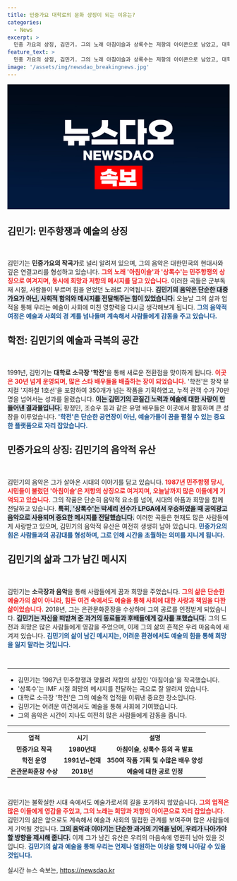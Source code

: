 ```yaml
---
title: 민중가요 대학로의 문화 상징이 되는 이유는?
categories:
  - News
excerpt: >
  민중 가요의 상징, 김민기. 그의 노래 아침이슬과 상록수는 저항의 아이콘으로 남았고, 대학로 소극장 학전은 배우 황정민·조승우를 배출한 문화의 성지가 되었다. 그의 숭고한 여정이 궁금하다면 클릭하세요!
feature_text: >
  민중 가요의 상징, 김민기. 그의 노래 아침이슬과 상록수는 저항의 아이콘으로 남았고, 대학로 소극장 학전은 배우 황정민·조승우를 배출한 문화의 성지가 되었다. 그의 숭고한 여정이 궁금하다면 클릭하세요!
image: '/assets/img/newsdao_breakingnews.jpg'
---
```


<p><img src="/assets/img/newsdao_breakingnews.jpg" alt="ranknews 속보" /></p>

<h2 data-ke-size="size26">김민기: 민주항쟁과 예술의 상징</h2>

<p data-ke-size="size16">&nbsp;</p>

<p>김민기는 <strong>민중가요의 작곡가</strong>로 널리 알려져 있으며, 그의 음악은 대한민국의 현대사와 깊은 연결고리를 형성하고 있습니다. <b><span style="color: #ee2323;">그의 노래 '아침이슬'과 '상록수'는 민주항쟁의 상징으로 여겨지며, 동시에 희망과 저항의 메시지를 담고 있습니다.</span></b> 이러한 곡들은 군부독재 시절, 사람들이 부르며 힘을 얻었던 노래로 기억됩니다. <b><span style="background-color: #21538527;">김민기의 음악은 단순한 대중가요가 아닌, 사회적 함의와 메시지를 전달해주는 힘이 있었습니다.</span></b> 오늘날 그의 삶과 업적을 통해 우리는 예술이 사회에 미친 영향력을 다시금 생각해보게 됩니다. <b><span style="color: #1a5490;">그의 음악적 여정은 예술과 사회의 경 계를 넘나들며 계속해서 사람들에게 감동을 주고 있습니다.</span></b></p>

<h2 data-ke-size="size26">학전: 김민기의 예술과 극복의 공간</h2>

<p data-ke-size="size16">&nbsp;</p>

<p>1991년, 김민기는 <strong>대학로 소극장 '학전'</strong>을 통해 새로운 전환점을 맞이하게 됩니다. <b><span style="color: #ee2323;">이곳은 30년 넘게 운영되며, 많은 스타 배우들을 배출하는 장이 되었습니다.</span></b> '학전'은 창작 뮤지컬 '지하철 1호선'을 포함하여 350개가 넘는 작품을 기획하였고, 누적 관객 수가 70만 명을 넘어서는 성과를 올렸습니다. <b><span style="background-color: #21538527;">이는 김민기의 끈질긴 노력과 예술에 대한 사랑이 만들어낸 결과물입니다.</span></b> 황정민, 조승우 등과 같은 유명 배우들은 이곳에서 활동하며 큰 성장을 이루었습니다. <b><span style="color: #1a5490;">'학전'은 단순한 공연장이 아닌, 예술가들이 꿈을 펼칠 수 있는 중요한 플랫폼으로 자리 잡았습니다.</span></b></p>

<h2 data-ke-size="size26">민중가요의 상징: 김민기의 음악적 유산</h2>

<p data-ke-size="size16">&nbsp;</p>

<p>김민기의 음악은 그가 살아온 시대의 이야기를 담고 있습니다. <b><span style="color: #ee2323;">1987년 민주항쟁 당시, 시민들이 불렀던 '아침이슬'은 저항의 상징으로 여겨지며, 오늘날까지 많은 이들에게 기억되고 있습니다.</span></b> 그의 작품은 단순히 음악적 요소를 넘어, 시대의 아픔과 희망을 함께 전달하고 있습니다. <b><span style="background-color: #21538527;">특히, '상록수'는 박세리 선수가 LPGA에서 우승하였을 때 공익광고 음악으로 사용되며 중요한 메시지를 전달했습니다.</span></b> 이러한 곡들은 현재도 많은 사람들에게 사랑받고 있으며, 김민기의 음악적 유산은 여전히 생생히 남아 있습니다. <b><span style="color: #1a5490;">민중가요의 힘은 사람들과의 공감대를 형성하며, 그로 인해 시간을 초월하는 의미를 지니게 됩니다.</span></b></p>

<h2 data-ke-size="size26">김민기의 삶과 그가 남긴 메시지</h2>

<p data-ke-size="size16">&nbsp;</p>

<p>김민기는 <strong>소극장과 음악</strong>을 통해 사람들에게 꿈과 희망을 주었습니다. <b><span style="color: #ee2323;">그의 삶은 단순한 예술가의 삶이 아니라, 힘든 여건 속에서도 예술을 통해 사회에 대한 사랑과 책임을 다한 삶이었습니다.</span></b> 2018년, 그는 은관문화훈장을 수상하며 그의 공로를 인정받게 되었습니다. <b><span style="background-color: #21538527;">김민기는 자신을 떠받쳐 준 과거의 동료들과 후배들에게 감사를 표했습니다.</span></b> 그의 도전과 희망은 많은 사람들에게 영감을 주었으며, 이제 그의 삶의 흔적은 우리 마음속에 새겨져 있습니다. <b><span style="color: #1a5490;">김민기의 삶이 남긴 메시지는, 어려운 환경에서도 예술의 힘을 통해 희망을 잃지 말라는 것입니다.</span></b></p>

<p data-ke-size="size16">&nbsp;</p>

<hr />

<ul>
    <li>김민기는 1987년 민주항쟁과 맞물려 저항의 상징인 '아침이슬'을 작곡했습니다.</li>
    <li>'상록수'는 IMF 시절 희망의 메시지를 전달하는 곡으로 잘 알려져 있습니다.</li>
    <li>대학로 소극장 '학전'은 그의 예술적 업적을 이뤄낸 중요한 장소입니다.</li>
    <li>김민기는 어려운 여건에서도 예술을 통해 사회에 기여했습니다.</li>
    <li>그의 음악은 시간이 지나도 여전히 많은 사람들에게 감동을 줍니다.</li>
</ul>

<hr />

<table style="width: 100%; border-collapse: collapse;">
    <tr>
        <td style="text-align: center; height: 17px;"><b>업적</b></td>
        <td style="text-align: center; height: 17px;"><b>시기</b></td>
        <td style="text-align: center; height: 17px;"><b>설명</b></td>
    </tr>
    <tr>
        <td style="text-align: center; height: 17px;"><b>민중가요 작곡</b></td>
        <td style="text-align: center; height: 17px;"><b>1980년대</b></td>
        <td style="text-align: center; height: 17px;"><b>아침이슬, 상록수 등의 곡 발표</b></td>
    </tr>
    <tr>
        <td style="text-align: center; height: 17px;"><b>학전 운영</b></td>
        <td style="text-align: center; height: 17px;"><b>1991년~현재</b></td>
        <td style="text-align: center; height: 17px;"><b>350여 작품 기획 및 수많은 배우 양성</b></td>
    </tr>
    <tr>
        <td style="text-align: center; height: 17px;"><b>은관문화훈장 수상</b></td>
        <td style="text-align: center; height: 17px;"><b>2018년</b></td>
        <td style="text-align: center; height: 17px;"><b>예술에 대한 공로 인정</b></td>
    </tr>
</table>

<p data-ke-size="size16">&nbsp;</p>

<p>김민기는 불확실한 시대 속에서도 예술가로서의 길을 포기하지 않았습니다. <b><span style="color: #ee2323;">그의 업적은 많은 이들에게 영감을 주었고, 그의 노래는 희망과 저항의 아이콘으로 자리 잡았습니다.</span></b> 김민기의 삶은 앞으로도 계속해서 예술과 사회의 밀접한 관계를 보여주며 많은 사람들에게 기억될 것입니다. <b><span style="background-color: #21538527;">그의 음악과 이야기는 단순한 과거의 기억을 넘어, 우리가 나아가야 할 방향을 제시해 줍니다.</span></b> 이제 그가 남긴 유산은 우리의 마음속에 영원히 남아 있을 것입니다. <b><span style="color: #1a5490;">김민기의 삶과 예술을 통해 우리는 언제나 염원하는 이상을 향해 나아갈 수 있을 것입니다.</span></b></p>
실시간 뉴스 속보는, <a href="https://newsdao.kr" rel="dofollow">https://newsdao.kr</a>



